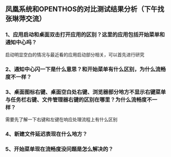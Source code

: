 ## 凤凰系统和OPENTHOS的对比测试结果分析（下午找张琳萍交流）

### 1、应用启动和桌面双击打开应用的区别？这里的应用包括开始菜单和通知中心吗？

启动明显空白的情况与最近看的应用启动部分相关，可以首先进行研究

### 2、通知中心闪一下是什么意思？和开始菜单有什么区别，为什么流畅度不一样？

### 3、桌面图标右键、桌面空白处右键、浏览器部分地方不显示右键菜单与任务栏右键、文件管理器右键的区别在哪里？为什么流畅度不一样？

需要先了解一下右键和左键在响应处理流程上有什么区别

### 4、新建文件延迟表现在什么地方？

### 5、开始菜单现在流畅度没问题是怎么解决的？
